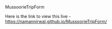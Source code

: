 MussoorieTripForm

Here is the link to view this live - https://namannirwal.github.io/MussoorieTripForm/
